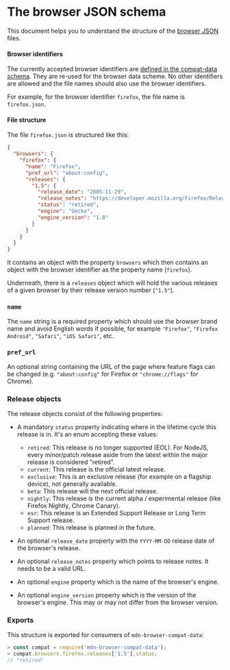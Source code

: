 # The browser JSON schema

This document helps you to understand the structure of the [browser JSON](https://github.com/mdn/browser-compat-data/tree/master/browsers) files.

#### Browser identifiers

The currently accepted browser identifiers are [defined in the compat-data schema](https://github.com/mdn/browser-compat-data/blob/master/schemas/compat-data-schema.md#browser-identifiers). They are re-used for the browser data scheme. No other identifiers are allowed and the file names should also use the browser identifiers.

For example, for the browser identifier `firefox`, the file name is `firefox.json`.

#### File structure

The file `firefox.json` is structured like this:

```json
{
  "browsers": {
    "firefox": {
      "name": "Firefox",
      "pref_url": "about:config",
      "releases": {
        "1.5": {
          "release_date": "2005-11-29",
          "release_notes": "https://developer.mozilla.org/Firefox/Releases/1.5",
          "status": "retired",
          "engine": "Gecko",
          "engine_version": "1.8"
        }
      }
    }
  }
}
```

It contains an object with the property `browsers` which then contains an object with the browser identifier as the property name (`firefox`).

Underneath, there is a `releases` object which will hold the various releases of a given browser by their release version number (`"1.5"`).

### `name`

The `name` string is a required property which should use the browser brand name and avoid English words if possible, for example `"Firefox"`, `"Firefox Android"`, `"Safari"`, `"iOS Safari"`, etc.

### `pref_url`

An optional string containing the URL of the page where feature flags can be changed (e.g. `"about:config"` for Firefox or `"chrome://flags"` for Chrome).

### Release objects

The release objects consist of the following properties:

- A mandatory `status` property indicating where in the lifetime cycle this release is in. It's an enum accepting these values:

  - `retired`: This release is no longer supported (EOL). For NodeJS, every minor/patch release aside from the latest within the major release is considered "retired".
  - `current`: This release is the official latest release.
  - `exclusive`: This is an exclusive release (for example on a flagship device), not generally available.
  - `beta`: This release will the next official release.
  - `nightly`: This release is the current alpha / experimental release (like Firefox Nightly, Chrome Canary).
  - `esr`: This release is an Extended Support Release or Long Term Support release.
  - `planned`: This release is planned in the future.

- An optional `release_date` property with the `YYYY-MM-DD` release date of the browser's release.

- An optional `release_notes` property which points to release notes. It needs to be a valid URL.

- An optional `engine` property which is the name of the browser's engine.

- An optional `engine_version` property which is the version of the browser's engine. This may or may not differ from the browser version.

### Exports

This structure is exported for consumers of `mdn-browser-compat-data`:

```js
> const compat = require('mdn-browser-compat-data');
> compat.browsers.firefox.releases['1.5'].status;
// "retired"
```
